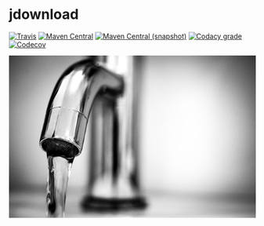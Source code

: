 jdownload
===

[![Travis](https://img.shields.io/travis/io7m/jdownload.png?style=flat-square)](https://travis-ci.org/io7m/jdownload)
[![Maven Central](https://img.shields.io/maven-central/v/com.io7m.jdownload/com.io7m.jdownload.png?style=flat-square)](http://search.maven.org/#search%7Cga%7C1%7Cg%3A%22com.io7m.jdownload%22)
[![Maven Central (snapshot)](https://img.shields.io/nexus/s/https/oss.sonatype.org/com.io7m.jdownload/com.io7m.jdownload.svg?style=flat-square)](https://oss.sonatype.org/content/repositories/snapshots/com/io7m/jdownload/)
[![Codacy grade](https://img.shields.io/codacy/grade/beaae28dc46e4cbbb771f6ac329e9b3e.png?style=flat-square)](https://www.codacy.com/app/github_79/jdownload)
[![Codecov](https://img.shields.io/codecov/c/github/io7m/jdownload.png?style=flat-square)](https://codecov.io/gh/io7m/jdownload)

![jdownload](./src/site/resources/jdownload.jpg?raw=true)
